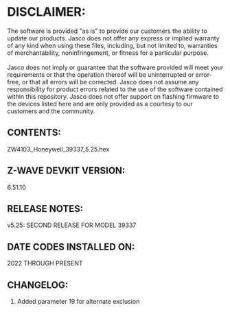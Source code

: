 # DISCLAIMER:
The software is provided "as is" to provide our customers the ability to update our products. Jasco does not offer any express or implied warranty of any kind when using these files, including, but not limited to, warranties of merchantability, noninfringement, or fitness for a particular purpose.<br>
<br>
Jasco does not imply or guarantee that the software provided will meet your requirements or that the operation thereof will be uninterrupted or error-free, or that all errors will be corrected. Jasco does not assume any responsibility for product errors related to the use of the software contained within this repository. Jasco does not offer support on flashing firmware to the devices listed here and are only provided as a courtesy to our customers and the community.

## CONTENTS:
ZW4103_Honeywell_39337_5.25.hex

## Z-WAVE DEVKIT VERSION:
6.51.10

## RELEASE NOTES:
v5.25: SECOND RELEASE FOR MODEL 39337

## DATE CODES INSTALLED ON:
2022 THROUGH PRESENT

## CHANGELOG:
1. Added parameter 19 for alternate exclusion